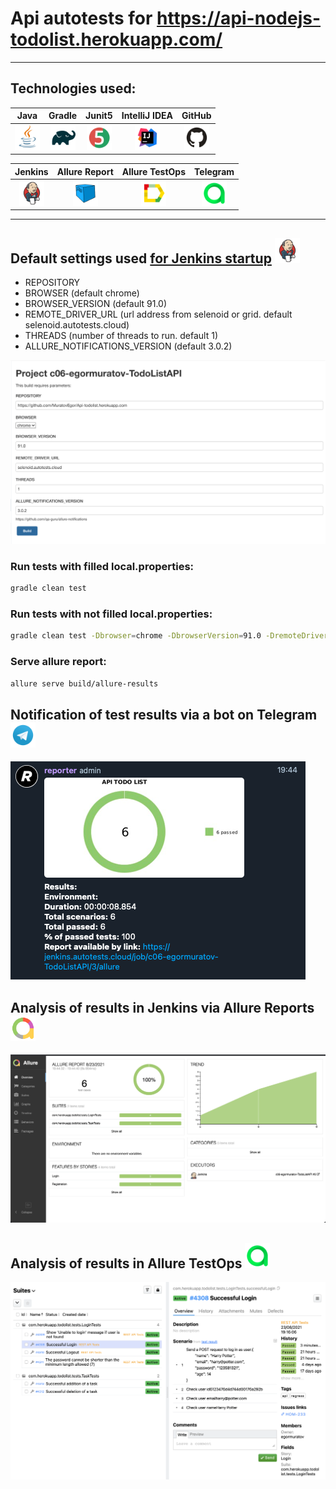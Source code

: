 # Api autotests for https://api-nodejs-todolist.herokuapp.com/

___

## Technologies used:

| Java | Gradle | Junit5 | IntelliJ IDEA | GitHub |
|:------:|:----:|:----:|:------:|:------:|
| <img src="images/JAVA.svg" width="40" height="40"> | <img src="images/Gradle.svg" width="40" height="40"> | <img src="images/Junit5.svg" width="40" height="40"> | <img src="images/IDEA.svg" width="40" height="40"> |  <img src="images/GitHub.svg" width="40" height="40">

| Jenkins  | Allure Report | Allure TestOps | Telegram |
|:--------:|:-------------:|:---------:|:-------:|
| <img src="images/Jenkins.svg" width="40" height="40"> | <img src="images/Selenoid.svg" width="40" height="40"> | <img src="images/Allure Report.svg" width="40" height="40"> | <img src="images/Allure TestOps.svg" width="40" height="40">

___

## Default settings used [for Jenkins startup](https://jenkins.autotests.cloud/job/c06-egormuratov-salo/) <a href="https://www.jenkins.io/"><img src="./images/Jenkins.svg" width="40" height="40"  alt="Jenkins"/></a>

* REPOSITORY
* BROWSER (default chrome)
* BROWSER_VERSION (default 91.0)
* REMOTE_DRIVER_URL (url address from selenoid or grid. default selenoid.autotests.cloud)
* THREADS (number of threads to run. default 1)
* ALLURE_NOTIFICATIONS_VERSION (default 3.0.2)

![alt "Launch via Jenkins"](./images/jenkinsRun.png)

### Run tests with filled local.properties:

```bash
gradle clean test
```

### Run tests with not filled local.properties:

```bash
gradle clean test -Dbrowser=chrome -DbrowserVersion=91.0 -DremoteDriverUrl=https://user1:1234@selenoid.autotests.cloud/wd/hub/ -Dthreads=1
```

### Serve allure report:

```bash
allure serve build/allure-results
```

## Notification of test results via a bot on Telegram <a href="https://telegram.org/"> <img src="images/Telegram.svg" width="40" height="40"></a>

![alt "tellegram bot"](./images/bot.png "telegram bot")

## Analysis of results in Jenkins via Allure Reports<a href="https://qameta.io/"><img src="images/jenkins_allure.svg" width="40" height="40"></a>

![alt "Allure Reports"](./images/jenkinsResult.png "Allure Reports")

## Analysis of results in Allure TestOps <a href="https://qameta.io/"><img src="images/Allure_EE.svg" width="40" height="40"></a>

![alt "Allure TestOps"](./images/allure1.png "Allure TestOps")
